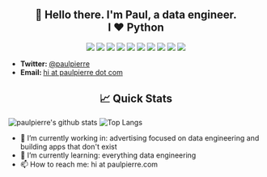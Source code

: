<h2 align="center"> 👋 Hello there. I'm Paul, a data engineer.<br/> I ❤️ Python</h2> 

<p align="center">
  <img src="https://img.shields.io/badge/python%20-%2314354C.svg?&style=for-the-badge&logo=python&logoColor=white"/>
  <img src="https://img.shields.io/badge/flask%20-%333333.svg?&style=for-the-badge&logo=django&logoColor=white"/>
  <img src="https://img.shields.io/badge/vue.js%20-%4FC08D.svg?&style=for-the-badge&logo=vue.js&logoColor=white"/>
  <img src="http://img.shields.io/badge/kubernetes-326CE5.svg?&style=for-the-badge&logo=kubernetes&logoColor=white"/>
  <img src="https://img.shields.io/badge/docker-%232496ED.svg?&style=for-the-badge&logo=php&logoColor=white"/>
  <img src="https://img.shields.io/badge/apache airflow-%23007A88.svg?&style=for-the-badge&logo=apache-airflow&logoColor=white"/>
  <img src="https://img.shields.io/badge/javascript%20-%23323330.svg?&style=for-the-badge&logo=javascript&logoColor=%23F7DF1E"/>
  <img src="https://img.shields.io/badge/node.js%20-%2343853D.svg?&style=for-the-badge&logo=node.js&logoColor=white"/>
  <img src="https://img.shields.io/badge/google cloud%20-%234285F4.svg?&style=for-the-badge&logo=google-cloud&logoColor=white"/>
  <img src="https://img.shields.io/badge/paulpierre%20-%231DA1F2.svg?&style=for-the-badge&logo=Twitter&logoColor=white"/>
</p>

<ul>
  <li><b>Twitter: </b> <a href="https://twitter.com/paulpierre" target="_blank">@paulpierre</a></li>
  <li><b>Email: </b> <a href="#">hi at paulpierre dot com</a></li>
</ul>

<h2 align="center"> 📈 Quick Stats </h2> 

![paulpierre's github stats](https://github-readme-stats.vercel.app/api?username=paulpierre&show_icons=true)
![Top Langs](https://github-readme-stats.vercel.app/api/top-langs/?username=paulpierre&hide=css,php)

- 🔭 I’m currently working in: advertising focused on data engineering and building apps that don't exist
- 🌱 I’m currently learning: everything data engineering
- 📫 How to reach me: hi at paulpierre.com


